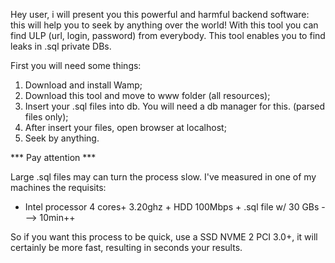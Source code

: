 Hey user, i will present you this powerful and harmful backend software: this will help you to seek by anything over the world!
With this tool you can find ULP (url, login, password) from everybody. This tool enables you to find leaks in .sql private DBs.

First you will need some things:

1. Download and install Wamp;
2. Download this tool and move to www folder (all resources);
3. Insert your .sql files into db. You will need a db manager for this. (parsed files only);
4. After insert your files, open browser at localhost;
5. Seek by anything.

*** Pay attention ***

Large .sql files may can turn the process slow.
I've measured in one of my machines the requisits:


* Intel processor 4 cores+ 3.20ghz + HDD 100Mbps + .sql file w/ 30 GBs ---> 10min++

So if you want this process to be quick, use a SSD NVME 2 PCI 3.0+, it will certainly be more fast,
resulting in seconds your results.

